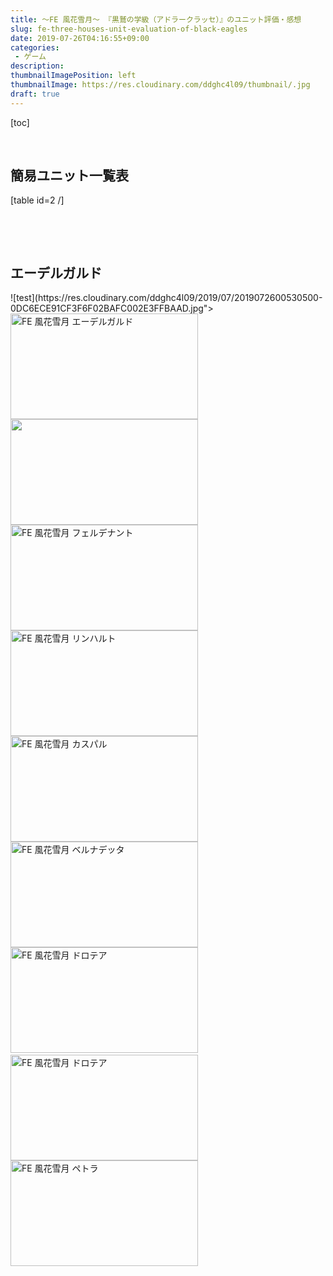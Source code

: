 ```yaml
---
title: ～FE 風花雪月～ 『黒鷲の学級（アドラークラッセ）』のユニット評価・感想
slug: fe-three-houses-unit-evaluation-of-black-eagles
date: 2019-07-26T04:16:55+09:00
categories: 
 - ゲーム
description: 
thumbnailImagePosition: left
thumbnailImage: https://res.cloudinary.com/ddghc4l09/thumbnail/.jpg
draft: true
---
```


<!--more-->

[toc]

&nbsp;
<h2>簡易ユニット一覧表</h2>
[table id=2 /]

&nbsp;

&nbsp;
<h2>エーデルガルド</h2>
![test](https://res.cloudinary.com/ddghc4l09/2019/07/2019072600530500-0DC6ECE91CF3F6F02BAFC002E3FFBAAD.jpg"></a><a href="https://hackheatharu.xyz/wp-content/uploads/2019/07/2019072600530500-0DC6ECE91CF3F6F02BAFC002E3FFBAAD.jpg"><img src="https://hackheatharu.xyz/wp-content/uploads/2019/07/2019072600530500-0DC6ECE91CF3F6F02BAFC002E3FFBAAD-300x169.jpg" alt="FE 風花雪月 エーデルガルド" width="300" height="169" class="alignnone size-medium wp-image-3428" /></a> <a href="https://hackheatharu.xyz/wp-content/uploads/2019/07/2019072600525200-0DC6ECE91CF3F6F02BAFC002E3FFBAAD.jpg)
オススメ度：

【筆者のユニット感想】

※現在プレイ中

&nbsp;

&nbsp;
<h2>ヒューベルト</h2>
![test](https://res.cloudinary.com/ddghc4l09/2019/07/2019072600531200-0DC6ECE91CF3F6F02BAFC002E3FFBAAD.jpg"></a><a href="https://hackheatharu.xyz/wp-content/uploads/2019/07/2019072600531000-0DC6ECE91CF3F6F02BAFC002E3FFBAAD.jpg"><img src="https://hackheatharu.xyz/wp-content/uploads/2019/07/2019072600531000-0DC6ECE91CF3F6F02BAFC002E3FFBAAD-300x169.jpg" alt="" width="300" height="169" class="alignnone size-medium wp-image-3431" /> </a><a href="https://hackheatharu.xyz/wp-content/uploads/2019/07/2019072600531200-0DC6ECE91CF3F6F02BAFC002E3FFBAAD.jpg)
オススメ度：

【筆者のユニット感想】

※現在プレイ中

&nbsp;
<h2>フェルディナント</h2>
![test](https://res.cloudinary.com/ddghc4l09/2019/07/2019072600531800-0DC6ECE91CF3F6F02BAFC002E3FFBAAD.jpg"><img src="https://hackheatharu.xyz/wp-content/uploads/2019/07/2019072600531800-0DC6ECE91CF3F6F02BAFC002E3FFBAAD-300x169.jpg" alt="FE 風花雪月 フェルデナント" width="300" height="169" class="alignnone size-medium wp-image-3432" /></a> <a href="https://hackheatharu.xyz/wp-content/uploads/2019/07/2019072600531700-0DC6ECE91CF3F6F02BAFC002E3FFBAAD.jpg)
オススメ度：

【筆者のユニット感想】

※現在プレイ中

&nbsp;

&nbsp;
<h2>リンハルト</h2>
![test](https://res.cloudinary.com/ddghc4l09/2019/07/2019072600532400-0DC6ECE91CF3F6F02BAFC002E3FFBAAD.jpg"></a><a href="https://hackheatharu.xyz/wp-content/uploads/2019/07/2019072600532300-0DC6ECE91CF3F6F02BAFC002E3FFBAAD.jpg"><img src="https://hackheatharu.xyz/wp-content/uploads/2019/07/2019072600532300-0DC6ECE91CF3F6F02BAFC002E3FFBAAD-300x169.jpg" alt="FE 風花雪月 リンハルト" width="300" height="169" class="alignnone size-medium wp-image-3435" /></a> <a href="https://hackheatharu.xyz/wp-content/uploads/2019/07/2019072600532400-0DC6ECE91CF3F6F02BAFC002E3FFBAAD.jpg)
オススメ度：

【筆者のユニット感想】

※現在プレイ中

&nbsp;

&nbsp;
<h2>カスパル</h2>
![test](https://res.cloudinary.com/ddghc4l09/2019/07/2019072600533000-0DC6ECE91CF3F6F02BAFC002E3FFBAAD.jpg"></a><a href="https://hackheatharu.xyz/wp-content/uploads/2019/07/2019072600532900-0DC6ECE91CF3F6F02BAFC002E3FFBAAD.jpg"><img src="https://hackheatharu.xyz/wp-content/uploads/2019/07/2019072600532900-0DC6ECE91CF3F6F02BAFC002E3FFBAAD-300x169.jpg" alt="FE 風花雪月 カスパル" width="300" height="169" class="alignnone size-medium wp-image-3437" /></a> <a href="https://hackheatharu.xyz/wp-content/uploads/2019/07/2019072600533000-0DC6ECE91CF3F6F02BAFC002E3FFBAAD.jpg)
オススメ度：

【筆者のユニット感想】

※現在プレイ中

&nbsp;

&nbsp;
<h2>ベルナデッタ</h2>
![test](https://res.cloudinary.com/ddghc4l09/2019/07/2019072600533600-0DC6ECE91CF3F6F02BAFC002E3FFBAAD.jpg"></a><a href="https://hackheatharu.xyz/wp-content/uploads/2019/07/2019072600533400-0DC6ECE91CF3F6F02BAFC002E3FFBAAD.jpg"><img src="https://hackheatharu.xyz/wp-content/uploads/2019/07/2019072600533400-0DC6ECE91CF3F6F02BAFC002E3FFBAAD-300x169.jpg" alt="FE 風花雪月 ベルナデッタ" width="300" height="169" class="alignnone size-medium wp-image-3439" /></a> <a href="https://hackheatharu.xyz/wp-content/uploads/2019/07/2019072600533600-0DC6ECE91CF3F6F02BAFC002E3FFBAAD.jpg)
オススメ度：

【筆者のユニット感想】

※現在プレイ中

&nbsp;

&nbsp;
<h2>ドロテア</h2>
![test](https://res.cloudinary.com/ddghc4l09/2019/07/2019072600534000-0DC6ECE91CF3F6F02BAFC002E3FFBAAD.jpg"><img src="https://hackheatharu.xyz/wp-content/uploads/2019/07/2019072600534000-0DC6ECE91CF3F6F02BAFC002E3FFBAAD-300x169.jpg" alt="FE 風花雪月 ドロテア" width="300" height="169" class="alignnone size-medium wp-image-3441" /></a><a href="https://hackheatharu.xyz/wp-content/uploads/2019/07/2019072600534000-0DC6ECE91CF3F6F02BAFC002E3FFBAAD.jpg"></a> <a href="https://hackheatharu.xyz/wp-content/uploads/2019/07/2019072600534100-0DC6ECE91CF3F6F02BAFC002E3FFBAAD.jpg"><img src="https://hackheatharu.xyz/wp-content/uploads/2019/07/2019072600534100-0DC6ECE91CF3F6F02BAFC002E3FFBAAD-300x169.jpg" alt="FE 風花雪月 ドロテア" width="300" height="169" class="alignnone size-medium wp-image-3440" /></a><a href="https://hackheatharu.xyz/wp-content/uploads/2019/07/2019072600534000-0DC6ECE91CF3F6F02BAFC002E3FFBAAD.jpg)
オススメ度：

【筆者のユニット感想】

※現在プレイ中

&nbsp;

&nbsp;
<h2>ペトラ</h2>
![test](https://res.cloudinary.com/ddghc4l09/2019/07/2019072600534700-0DC6ECE91CF3F6F02BAFC002E3FFBAAD.jpg"><img src="https://hackheatharu.xyz/wp-content/uploads/2019/07/2019072600534700-0DC6ECE91CF3F6F02BAFC002E3FFBAAD-300x169.jpg" alt="FE 風花雪月 ペトラ" width="300" height="169" class="alignnone size-medium wp-image-3443" /></a> <a href="https://hackheatharu.xyz/wp-content/uploads/2019/07/2019072600534800-0DC6ECE91CF3F6F02BAFC002E3FFBAAD.jpg)
オススメ度：

【筆者のユニット感想】

※現在プレイ中
